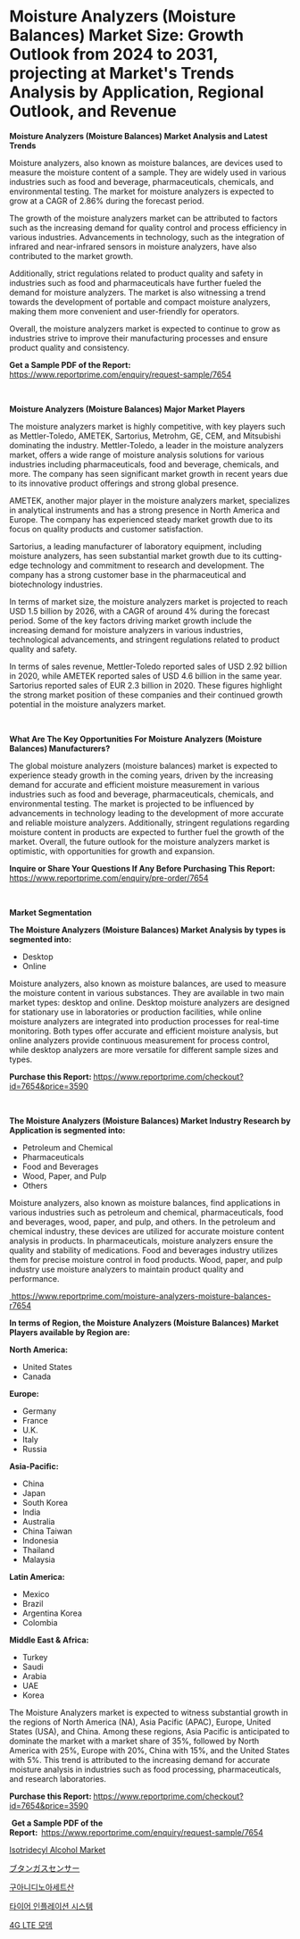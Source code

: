 <p><h1>Moisture Analyzers (Moisture Balances) Market Size: Growth Outlook from 2024 to 2031, projecting at Market's Trends Analysis by Application, Regional Outlook, and Revenue</h1></p><p><strong>Moisture Analyzers (Moisture Balances) Market Analysis and Latest Trends</strong></p>
<p><p>Moisture analyzers, also known as moisture balances, are devices used to measure the moisture content of a sample. They are widely used in various industries such as food and beverage, pharmaceuticals, chemicals, and environmental testing. The market for moisture analyzers is expected to grow at a CAGR of 2.86% during the forecast period.</p><p>The growth of the moisture analyzers market can be attributed to factors such as the increasing demand for quality control and process efficiency in various industries. Advancements in technology, such as the integration of infrared and near-infrared sensors in moisture analyzers, have also contributed to the market growth. </p><p>Additionally, strict regulations related to product quality and safety in industries such as food and pharmaceuticals have further fueled the demand for moisture analyzers. The market is also witnessing a trend towards the development of portable and compact moisture analyzers, making them more convenient and user-friendly for operators.</p><p>Overall, the moisture analyzers market is expected to continue to grow as industries strive to improve their manufacturing processes and ensure product quality and consistency.</p></p>
<p><strong>Get a Sample PDF of the Report:&nbsp;</strong> <a href="https://www.reportprime.com/enquiry/request-sample/7654">https://www.reportprime.com/enquiry/request-sample/7654</a></p>
<p>&nbsp;</p>
<p><strong>Moisture Analyzers (Moisture Balances) Major Market Players</strong></p>
<p><p>The moisture analyzers market is highly competitive, with key players such as Mettler-Toledo, AMETEK, Sartorius, Metrohm, GE, CEM, and Mitsubishi dominating the industry. Mettler-Toledo, a leader in the moisture analyzers market, offers a wide range of moisture analysis solutions for various industries including pharmaceuticals, food and beverage, chemicals, and more. The company has seen significant market growth in recent years due to its innovative product offerings and strong global presence.</p><p>AMETEK, another major player in the moisture analyzers market, specializes in analytical instruments and has a strong presence in North America and Europe. The company has experienced steady market growth due to its focus on quality products and customer satisfaction.</p><p>Sartorius, a leading manufacturer of laboratory equipment, including moisture analyzers, has seen substantial market growth due to its cutting-edge technology and commitment to research and development. The company has a strong customer base in the pharmaceutical and biotechnology industries.</p><p>In terms of market size, the moisture analyzers market is projected to reach USD 1.5 billion by 2026, with a CAGR of around 4% during the forecast period. Some of the key factors driving market growth include the increasing demand for moisture analyzers in various industries, technological advancements, and stringent regulations related to product quality and safety.</p><p>In terms of sales revenue, Mettler-Toledo reported sales of USD 2.92 billion in 2020, while AMETEK reported sales of USD 4.6 billion in the same year. Sartorius reported sales of EUR 2.3 billion in 2020. These figures highlight the strong market position of these companies and their continued growth potential in the moisture analyzers market.</p></p>
<p>&nbsp;</p>
<p><strong>What Are The Key Opportunities For Moisture Analyzers (Moisture Balances) Manufacturers?</strong></p>
<p><p>The global moisture analyzers (moisture balances) market is expected to experience steady growth in the coming years, driven by the increasing demand for accurate and efficient moisture measurement in various industries such as food and beverage, pharmaceuticals, chemicals, and environmental testing. The market is projected to be influenced by advancements in technology leading to the development of more accurate and reliable moisture analyzers. Additionally, stringent regulations regarding moisture content in products are expected to further fuel the growth of the market. Overall, the future outlook for the moisture analyzers market is optimistic, with opportunities for growth and expansion.</p></p>
<p><strong>Inquire or Share Your Questions If Any Before Purchasing This Report:</strong> <a href="https://www.reportprime.com/enquiry/pre-order/7654">https://www.reportprime.com/enquiry/pre-order/7654</a></p>
<p>&nbsp;</p>
<p><strong>Market Segmentation</strong></p>
<p><strong>The Moisture Analyzers (Moisture Balances) Market Analysis by types is segmented into:</strong></p>
<p><ul><li>Desktop</li><li>Online</li></ul></p>
<p><p>Moisture analyzers, also known as moisture balances, are used to measure the moisture content in various substances. They are available in two main market types: desktop and online. Desktop moisture analyzers are designed for stationary use in laboratories or production facilities, while online moisture analyzers are integrated into production processes for real-time monitoring. Both types offer accurate and efficient moisture analysis, but online analyzers provide continuous measurement for process control, while desktop analyzers are more versatile for different sample sizes and types.</p></p>
<p><strong>Purchase this Report:&nbsp;</strong><a href="https://www.reportprime.com/checkout?id=7654&price=3590">https://www.reportprime.com/checkout?id=7654&price=3590</a></p>
<p>&nbsp;</p>
<p><strong>The Moisture Analyzers (Moisture Balances) Market Industry Research by Application is segmented into:</strong></p>
<p><ul><li>Petroleum and Chemical</li><li>Pharmaceuticals</li><li>Food and Beverages</li><li>Wood, Paper, and Pulp</li><li>Others</li></ul></p>
<p><p>Moisture analyzers, also known as moisture balances, find applications in various industries such as petroleum and chemical, pharmaceuticals, food and beverages, wood, paper, and pulp, and others. In the petroleum and chemical industry, these devices are utilized for accurate moisture content analysis in products. In pharmaceuticals, moisture analyzers ensure the quality and stability of medications. Food and beverages industry utilizes them for precise moisture control in food products. Wood, paper, and pulp industry use moisture analyzers to maintain product quality and performance.</p></p>
<p><a href="https://www.reportprime.com/moisture-analyzers-moisture-balances-r7654">&nbsp;https://www.reportprime.com/moisture-analyzers-moisture-balances-r7654</a></p>
<p><strong>In terms of Region, the Moisture Analyzers (Moisture Balances) Market Players available by Region are:</strong></p>
<p>
    <p> <strong> North America: </strong>
        <ul>
            <li>United States</li>
            <li>Canada</li>
        </ul>
        </p> 
    <p> <strong> Europe: </strong>
        <ul>
            <li>Germany</li>
            <li>France</li>
            <li>U.K.</li>
            <li>Italy</li>
            <li>Russia</li>
        </ul>
        </p> 
    <p> <strong> Asia-Pacific: </strong>
        <ul>
            <li>China</li>
            <li>Japan</li>
            <li>South Korea</li>
            <li>India</li>
            <li>Australia</li>
            <li>China Taiwan</li>
            <li>Indonesia</li>
            <li>Thailand</li>
            <li>Malaysia</li>
        </ul>
        </p> 
    <p> <strong> Latin America: </strong>
        <ul>
            <li>Mexico</li>
            <li>Brazil</li>
            <li>Argentina Korea</li>
            <li>Colombia</li>
        </ul>
        </p> 
    <p> <strong> Middle East & Africa: </strong>
        <ul>
            <li>Turkey</li>
            <li>Saudi</li>
            <li>Arabia</li>
            <li>UAE</li>
            <li>Korea</li>
        </ul>
    </p>
    </p>
<p><p>The Moisture Analyzers market is expected to witness substantial growth in the regions of North America (NA), Asia Pacific (APAC), Europe, United States (USA), and China. Among these regions, Asia Pacific is anticipated to dominate the market with a market share of 35%, followed by North America with 25%, Europe with 20%, China with 15%, and the United States with 5%. This trend is attributed to the increasing demand for accurate moisture analysis in industries such as food processing, pharmaceuticals, and research laboratories.</p></p>
<p><strong>Purchase this Report: </strong><a href="https://www.reportprime.com/checkout?id=7654&price=3590">https://www.reportprime.com/checkout?id=7654&price=3590</a></p>
<p>&nbsp;<strong>Get a Sample PDF of the Report:&nbsp;&nbsp;</strong><a href="https://www.reportprime.com/enquiry/request-sample/7654">https://www.reportprime.com/enquiry/request-sample/7654</a></p>
<p><strong></strong></p>
<p><p><a href="https://issuu.com/reportprime-2/docs/isotridecyl-alcohol-market-size-2030.pptx">Isotridecyl Alcohol Market</a></p><p><a href="https://github.com/ReyesKohler20231/Market-Research-Report-List-1/blob/main/891963726530.md">ブタンガスセンサー</a></p><p><a href="https://medium.com/@jadenraynor/%EA%B5%AC%EC%95%84%EB%8B%88%EB%94%94%EB%85%B8%EC%95%84%EC%84%B8%ED%8B%B1-%EC%8B%9C%EC%9E%A5%EC%9D%80-%EC%8B%9C%EC%9E%A5-%EC%A0%90%EC%9C%A0%EC%9C%A8-%EA%B7%9C%EB%AA%A8-%EB%B0%8F-2031%EB%85%84%EA%B9%8C%EC%A7%80%EC%9D%98-%EC%98%88%EC%B8%A1%EA%B9%8C%EC%A7%80-%EC%B4%88%EC%A0%90%EC%9D%84-%EB%A7%9E%EC%B6%A5%EB%8B%88%EB%8B%A4-e2cd9b384551">구아니디노아세트산</a></p><p><a href="https://medium.com/@gunnerolson2022/%ED%83%80%EC%9D%B4%EC%96%B4-%EA%B3%B5%EA%B8%89-%EC%8B%9C%EC%8A%A4%ED%85%9C-%EC%8B%9C%EC%9E%A5-%ED%86%B5%EC%B0%B0-%EC%8B%9C%EC%9E%A5-%EB%8F%99%ED%96%A5-%EC%84%B1%EC%9E%A5-2024%EB%85%84%EB%B6%80%ED%84%B0-2031%EB%85%84%EA%B9%8C%EC%A7%80-%EC%98%88%EC%B8%A1%EB%90%9C-%EA%B2%83-edb43f185f69">타이어 인플레이션 시스템</a></p><p><a href="https://github.com/vsn7qpua81q/Market-Research-Report-List-1/blob/main/989388126129.md">4G LTE 모뎀</a></p></p>
